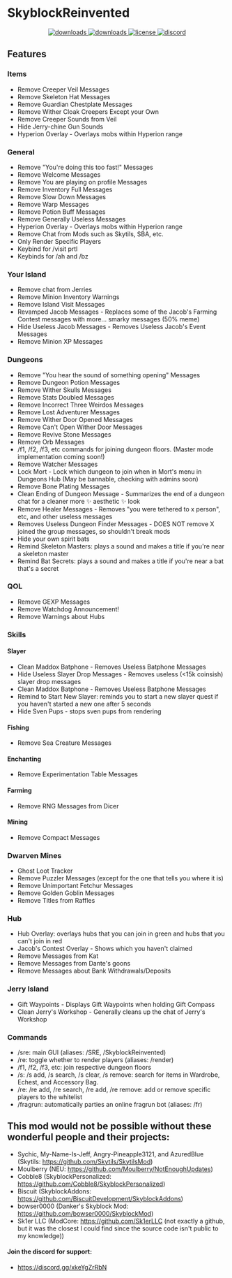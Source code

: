# SkyblockReinvented
<p align="center">
  <a href="https://github.com/theCudster/SkyblockReinvented/releases" target="_blank">
    <img alt="downloads" src="https://img.shields.io/github/v/release/theCudster/SkyblockReinvented?color=4166f5&style=flat-square" />
  </a>
  <a href="https://github.com/theCudster/SkyblockReinvented/releases" target="_blank">
    <img alt="downloads" src="https://img.shields.io/github/downloads/theCudster/SkyblockReinvented/total?color=4166f5&style=flat-square" />
  </a>
  <a href="https://github.com/theCudster/SkyblockReinvented/blob/main/LICENSE" target="_blank">
    <img alt="license" src="https://img.shields.io/github/license/theCudster/SkyblockReinvented?color=4166f5&style=flat-square" />
  </a>
  <a href="https://discord.gg/xkeYgZrRbN" target="_blank">
    <img alt="discord" src="https://img.shields.io/discord/825217968438902825?color=4166f5&label=discord&style=flat-square" />
  </a>
</p>


## Features
### Items
* Remove Creeper Veil Messages
* Remove Skeleton Hat Messages
* Remove Guardian Chestplate Messages
* Remove Wither Cloak Creepers Except your Own
* Remove Creeper Sounds from Veil
* Hide Jerry-chine Gun Sounds
* Hyperion Overlay - Overlays mobs within Hyperion range
### General
* Remove "You're doing this too fast!" Messages
* Remove Welcome Messages
* Remove You are playing on profile Messages
* Remove Inventory Full Messages
* Remove Slow Down Messages
* Remove Warp Messages
* Remove Potion Buff Messages
* Remove Generally Useless Messages
* Hyperion Overlay - Overlays mobs within Hyperion range
* Remove Chat from Mods such as Skytils, SBA, etc.
* Only Render Specific Players
* Keybind for /visit prtl
* Keybinds for /ah and /bz
### Your Island
* Remove chat from Jerries
* Remove Minion Inventory Warnings
* Remove Island Visit Messages
* Revamped Jacob Messages - Replaces some of the Jacob's Farming Contest messages with more... smarky messages (50% meme)
* Hide Useless Jacob Messages - Removes Useless Jacob's Event Messages
* Remove Minion XP Messages
### Dungeons
* Remove "You hear the sound of something opening" Messages
* Remove Dungeon Potion Messages
* Remove Wither Skulls Messages
* Remove Stats Doubled Messages
* Remove Incorrect Three Weirdos Messages
* Remove Lost Adventurer Messages
* Remove Wither Door Opened Messages
* Remove Can't Open Wither Door Messages
* Remove Revive Stone Messages
* Remove Orb Messages
* /f1, /f2, /f3, etc commands for joining dungeon floors. (Master mode implementation coming soon!)
* Remove Watcher Messages
* Lock Mort - Lock which dungeon to join when in Mort's menu in Dungeons Hub (May be bannable, checking with admins soon)
* Remove Bone Plating Messages
* Clean Ending of Dungeon Message - Summarizes the end of a dungeon chat for a cleaner more :sparkles: aesthetic :sparkles: look
* Remove Healer Messages - Removes "you were tethered to x person", etc, and other useless messages
* Removes Useless Dungeon Finder Messages - DOES NOT remove X joined the group messages, so shouldn't break mods
* Hide your own spirit bats
* Remind Skeleton Masters: plays a sound and makes a title if you're near a skeleton master
* Remind Bat Secrets: plays a sound and makes a title if you're near a bat that's a secret
### QOL
* Remove GEXP Messages
* Remove Watchdog Announcement!
* Remove Warnings about Hubs
### Skills
#### Slayer
* Clean Maddox Batphone - Removes Useless Batphone Messages
* Hide Useless Slayer Drop Messages - Removes useless (<15k coinsish) slayer drop messages
* Clean Maddox Batphone - Removes Useless Batphone Messages
* Remind to Start New Slayer: reminds you to start a new slayer quest if you haven't started a new one after 5 seconds
* Hide Sven Pups - stops sven pups from rendering
#### Fishing
* Remove Sea Creature Messages
#### Enchanting
* Remove Experimentation Table Messages
#### Farming
* Remove RNG Messages from Dicer
#### Mining
* Remove Compact Messages
### Dwarven Mines
* Ghost Loot Tracker
* Remove Puzzler Messages (except for the one that tells you where it is)
* Remove Unimportant Fetchur Messages
* Remove Golden Goblin Messages
* Remove Titles from Raffles
### Hub
* Hub Overlay: overlays hubs that you can join in green and hubs that you can't join in red
* Jacob's Contest Overlay - Shows which you haven't claimed
* Remove Messages from Kat
* Remove Messages from Dante's goons
* Remove Messages about Bank Withdrawals/Deposits
### Jerry Island
* Gift Waypoints - Displays Gift Waypoints when holding Gift Compass
* Clean Jerry's Workshop - Generally cleans up the chat of Jerry's Workshop
### Commands
* /sre: main GUI (aliases: /SRE, /SkyblockReinvented)
* /re: toggle whether to render players (aliases: /render)
* /f1, /f2, /f3, etc: join respective dungeon floors
* /s: /s add, /s search, /s clear, /s remove: search for items in Wardrobe, Echest, and Accessory Bag.
* /re: /re add, /re search, /re add, /re remove: add or remove specific players to the whitelist
* /fragrun: automatically parties an online fragrun bot (aliases: /fr)
## This mod would not be possible without these wonderful people and their projects:
* Sychic, My-Name-Is-Jeff, Angry-Pineapple3121, and AzuredBlue (Skytils: https://github.com/Skytils/SkytilsMod)
* Moulberry (NEU: https://github.com/Moulberry/NotEnoughUpdates)
* Cobble8 (SkyblockPersonalized: https://github.com/Cobble8/SkyblockPersonalized)
* Biscuit (SkyblockAddons: https://github.com/BiscuitDevelopment/SkyblockAddons)
* bowser0000 (Danker's Skyblock Mod: https://github.com/bowser0000/SkyblockMod)
* Sk1er LLC (ModCore: https://github.com/Sk1erLLC (not exactly a github, but it was the closest I could find since the source code isn't public to my knowledge))
#### Join the discord for support: 
* https://discord.gg/xkeYgZrRbN
